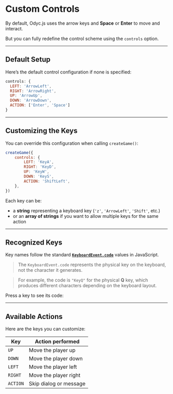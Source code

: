<script>
import Aside from '../../../lib/ui/Doc/Aside.svelte'
import Emoji from '../../../lib/ui/Doc/Emoji.svelte'
import KeyDemo from '../../../lib/ui/Doc/KeyDemo.svelte'
</script>

# <Emoji src="🎮" /> Custom Controls

By default, Odyc.js uses the arrow keys and **Space** or **Enter** to move and interact.

But you can fully redefine the control scheme using the `controls` option.

---

## <Emoji src="🧩" /> Default Setup

Here’s the default control configuration if none is specified:

```js
controls: {
  LEFT: 'ArrowLeft',
  RIGHT: 'ArrowRight',
  UP: 'ArrowUp',
  DOWN: 'ArrowDown',
  ACTION: ['Enter', 'Space']
}
```

---

## <Emoji src="⚙️" /> Customizing the Keys

You can override this configuration when calling `createGame()`:

```js
createGame({
	controls: {
		LEFT: 'KeyA',
		RIGHT: 'KeyD',
		UP: 'KeyW',
		DOWN: 'KeyS',
		ACTION: 'ShiftLeft',
	},
})
```

Each key can be:

- a **string** representing a keyboard key (`'z'`, `'ArrowLeft'`, `'Shift'`, etc.)
- or an **array of strings** if you want to allow multiple keys for the same action

---

## <Emoji src="🔑" /> Recognized Keys

Key names follow the standard **[`KeyboardEvent.code`](https://developer.mozilla.org/en-US/docs/Web/API/KeyboardEvent/code)** values in JavaScript.

> The `KeyboardEvent.code` represents the physical key on the keyboard,
> not the character it generates.

> For example, the code is `"KeyQ"` for the physical **Q** key,
> which produces different characters depending on the keyboard layout.

Press a key to see its code:

<KeyDemo/>

---

## <Emoji src="🎯" /> Available Actions

Here are the keys you can customize:

| Key      | Action performed       |
| -------- | ---------------------- |
| `UP`     | Move the player up     |
| `DOWN`   | Move the player down   |
| `LEFT`   | Move the player left   |
| `RIGHT`  | Move the player right  |
| `ACTION` | Skip dialog or message |
